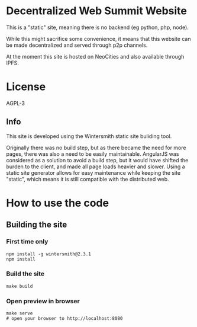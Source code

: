 # Decentralized Web Summit Website

This is a "static" site, meaning there is no backend (eg python, php, node).

While this might sacrifice some convenience, it means that this website can be made decentralized and served through p2p channels.

At the moment this site is hosted on NeoCities and also available through IPFS.

# License

AGPL-3


## Info

This site is developed using the Wintersmith static site buliding tool.

Originally there was no build step, but as there became the need for more pages,
there was also a need to be easily maintainable. AngularJS was considered as a
solution to avoid a build step, but it would have shifted the burden to the
client, and made all page loads heavier and slower. Using a static site generator
allows for easy maintenance while keeping the site "static", which means it is
still compatible with the distributed web.


# How to use the code

## Building the site

### First time only
```
npm install -g wintersmith@2.3.1
npm install
```

### Build the site
```
make build
```

### Open preview in browser

```
make serve
# open your browser to http://localhost:8080
```

